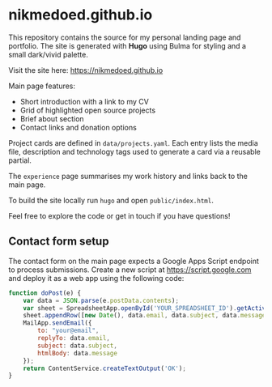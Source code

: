 # nikmedoed.github.io

This repository contains the source for my personal landing page and portfolio.
The site is generated with **Hugo** using Bulma for styling and a small dark/vivid palette.

Visit the site here: <https://nikmedoed.github.io>

Main page features:

- Short introduction with a link to my CV
- Grid of highlighted open source projects
- Brief about section
- Contact links and donation options

Project cards are defined in `data/projects.yaml`. Each entry lists the media file, description and technology tags used to generate a card via a reusable partial.

The `experience` page summarises my work history and links back to the main page.

To build the site locally run `hugo` and open `public/index.html`.

Feel free to explore the code or get in touch if you have questions!

## Contact form setup

The contact form on the main page expects a Google Apps Script endpoint to
process submissions. Create a new script at
<https://script.google.com> and deploy it as a web app using the following code:

```javascript
function doPost(e) {
    var data = JSON.parse(e.postData.contents);
    var sheet = SpreadsheetApp.openById('YOUR_SPREADSHEET_ID').getActiveSheet();
    sheet.appendRow([new Date(), data.email, data.subject, data.message]);
    MailApp.sendEmail({
        to: "your@email",
        replyTo: data.email,
        subject: data.subject,
        htmlBody: data.message
    });
    return ContentService.createTextOutput('OK');
}
```